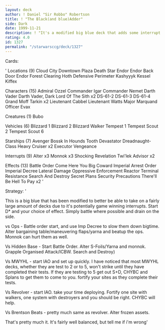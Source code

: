 ```yaml
---
layout: deck
author: ! Daniel "Sir Robbo" Robertson
title: ! "The Black(and blue)Adder"
side: Dark
date: 1999-11-21
description: ! "It's a modified big blue deck that adds some interrupt support to better take on ops, hidden base etc."
rating: 4.0
id: 1327
permalink: "/starwarsccg/deck/1327"
---
```

Cards: 

'
Locations (9)
Cloud City Downtown Plaza
Death Star
Endor
Endor Back Door
Endor Forest Clearing
Hoth Defensive Perimeter
Kashyyyk
Kessel
Kiffex

Characters (15)
Admiral Ozzel
Commander Igar
Commander Nemet
Darth Vader
Darth Vader, Dark Lord Of The Sith  x2
DS-61-2
DS-61-3
DS-61-4
Grand Moff Tarkin  x2
Lieutenant Cabbel
Lieutenant Watts
Major Marquand
Officer Evax

Creatures (1)
Bubo

Vehicles (6)
Blizzard 1
Blizzard 2
Blizzard Walker
Tempest 1
Tempest Scout 2
Tempest Scout 6

Starships (7)
Avenger
Bossk In Hounds Tooth
Devastator
Dreadnaught-Class Heavy Cruiser  x2
Executor
Vengeance

Interrupts (9)
Alter  x3
Monnok	x3
Shocking Revelation
Twi'lek Advisor  x2

Effects (13)
Battle Order
Come Here You Big Coward
Imperial Arrest Order
Imperial Decree
Lateral Damage
Oppressive Enforcement
Reactor Terminal
Resistance
Search And Destroy
Secret Plans
Security Precautions
There'll Be Hell To Pay  x2
'

Strategy: '

This is a big blue that has been modified to better be able to take on a fairly large amount of decks due to it's potentially game winning interrupts. Start D* and your choice of effect. Simply battle where possible and drain on the side.

vs Ops - Battle order start, and use Imp Decree to slow them down bigtime. Alter bargaining table/maneuvering flaps/yarna and beatup the ops. Monnok can hurt them as well.

Vs Hidden Base - Start Battle Order. Alter S-Foils/Yarna and monnok. Grapple Organised Attack/ICBW. Search and Destroy)

Vs MWYHL - start IAO and set up quickly. I have noticed that most MWYHL decks, whether they are test to 2 or to 5, won't strike until they have completed their tests. If they are testing to 5 get out S+D, CHYBC and Splans to get them to come to you. fortify your sites as they complete their tests.

Vs Revolver - start IAO. take your time deploying. Fortify one site with walkers, one system with destroyers and you should be right. CHYBC will help.

Vs Brentson Beats - pretty much same as revolver. Alter frozen assets.

That's pretty much it. It's fairly well balanced, but tell me if i'm wrong'
